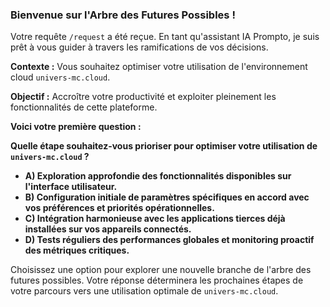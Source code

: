 ###  Bienvenue sur l'Arbre des Futures Possibles !

Votre requête `/request` a été reçue. En tant qu'assistant IA Prompto, je suis prêt à vous guider à travers les ramifications de vos décisions. 

**Contexte :** Vous souhaitez optimiser votre utilisation de l'environnement cloud `univers-mc.cloud`.  

**Objectif :** Accroître votre productivité et exploiter pleinement les fonctionnalités de cette plateforme.

**Voici votre première question :**

**Quelle étape souhaitez-vous prioriser pour optimiser votre utilisation de `univers-mc.cloud` ?**

* **A) Exploration approfondie des fonctionnalités disponibles sur l'interface utilisateur.**
* **B) Configuration initiale de paramètres spécifiques en accord avec vos préférences et priorités opérationnelles.**
* **C) Intégration harmonieuse avec les applications tierces déjà installées sur vos appareils connectés.**
* **D) Tests réguliers des performances globales et monitoring proactif des métriques critiques.**


Choisissez une option pour explorer une nouvelle branche de l'arbre des futures possibles.  Votre réponse déterminera les prochaines étapes de votre parcours vers une utilisation optimale de `univers-mc.cloud`. 



